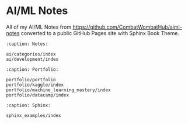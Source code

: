 # AI/ML Notes
All of my AI/ML Notes from https://github.com/CombatWombatHub/aiml-notes converted to a public GitHub Pages site with Sphinx Book Theme.

```{toctree}
:caption: Notes:

ai/categories/index
ai/development/index
```

```{toctree}
:caption: Portfolio:

portfolio/portfolio
portfolio/kaggle/index
portfolio/machine_learning_mastery/index
portfolio/datacamp/index
```

```{toctree}
:caption: Sphinx:

sphinx_examples/index
```
